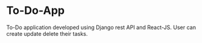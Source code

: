 # To-Do-App

To-Do application developed using Django rest API and React-JS. User can create update delete their tasks.
